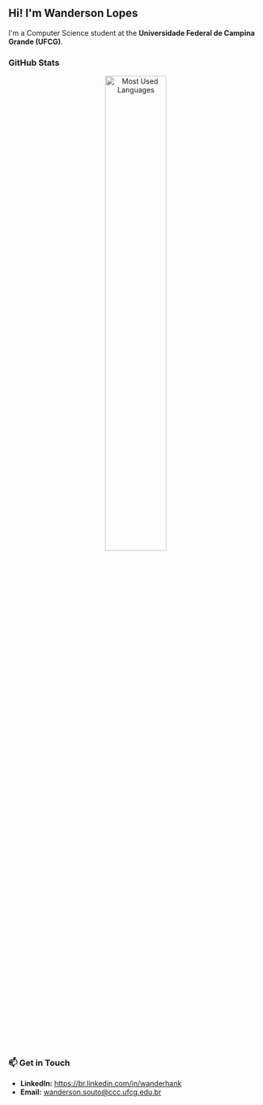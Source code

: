 ## Hi! I'm Wanderson Lopes

I'm a Computer Science student at the **Universidade Federal de Campina Grande (UFCG)**.


###  GitHub Stats

<div align="center">
 
  <a href="https://github.com/wanderhank">
    <img 
      src="https://github-readme-stats.vercel.app/api/top-langs/?username=wanderhank&layout=compact&theme=vue&hide_border=true&card_height=200" 
      alt="Most Used Languages" 
      style="width: 49%; display: inline-block; vertical-align: top; margin: 0 0.5%;" 
    />
  </a>
</div>


### 📫 Get in Touch

* **LinkedIn:** https://br.linkedin.com/in/wanderhank
* **Email:** wanderson.souto@ccc.ufcg.edu.br
